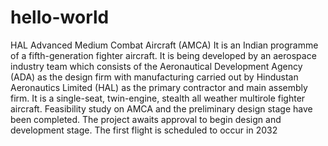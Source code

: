 # hello-world
HAL Advanced Medium Combat Aircraft (AMCA) 
It is an Indian programme of a fifth-generation fighter aircraft. It is being developed by an aerospace industry team which consists of the Aeronautical Development Agency (ADA) as the design firm with manufacturing carried out by Hindustan Aeronautics Limited (HAL) as the primary contractor and main assembly firm. It is a single-seat, twin-engine, stealth all weather multirole fighter aircraft.
Feasibility study on AMCA and the preliminary design stage have been completed. The project awaits approval to begin design and development stage. The first flight is scheduled to occur in 2032
